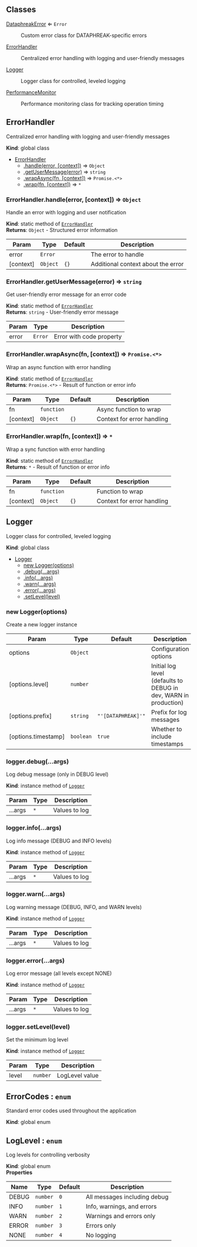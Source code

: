 ## Classes

<dl>
<dt><a href="#DataphreakError">DataphreakError</a> ⇐ <code>Error</code></dt>
<dd><p>Custom error class for DATAPHREAK-specific errors</p>
</dd>
<dt><a href="#ErrorHandler">ErrorHandler</a></dt>
<dd><p>Centralized error handling with logging and user-friendly messages</p>
</dd>
<dt><a href="#Logger">Logger</a></dt>
<dd><p>Logger class for controlled, leveled logging</p>
</dd>
<dt><a href="#PerformanceMonitor">PerformanceMonitor</a></dt>
<dd><p>Performance monitoring class for tracking operation timing</p>
</dd>
</dl>

<a name="ErrorHandler"></a>

## ErrorHandler
Centralized error handling with logging and user-friendly messages

**Kind**: global class  

* [ErrorHandler](#ErrorHandler)
    * [.handle(error, [context])](#ErrorHandler.handle) ⇒ <code>Object</code>
    * [.getUserMessage(error)](#ErrorHandler.getUserMessage) ⇒ <code>string</code>
    * [.wrapAsync(fn, [context])](#ErrorHandler.wrapAsync) ⇒ <code>Promise.&lt;\*&gt;</code>
    * [.wrap(fn, [context])](#ErrorHandler.wrap) ⇒ <code>\*</code>

<a name="ErrorHandler.handle"></a>

### ErrorHandler.handle(error, [context]) ⇒ <code>Object</code>
Handle an error with logging and user notification

**Kind**: static method of [<code>ErrorHandler</code>](#ErrorHandler)  
**Returns**: <code>Object</code> - Structured error information  

| Param | Type | Default | Description |
| --- | --- | --- | --- |
| error | <code>Error</code> |  | The error to handle |
| [context] | <code>Object</code> | <code>{}</code> | Additional context about the error |

<a name="ErrorHandler.getUserMessage"></a>

### ErrorHandler.getUserMessage(error) ⇒ <code>string</code>
Get user-friendly error message for an error code

**Kind**: static method of [<code>ErrorHandler</code>](#ErrorHandler)  
**Returns**: <code>string</code> - User-friendly error message  

| Param | Type | Description |
| --- | --- | --- |
| error | <code>Error</code> | Error with code property |

<a name="ErrorHandler.wrapAsync"></a>

### ErrorHandler.wrapAsync(fn, [context]) ⇒ <code>Promise.&lt;\*&gt;</code>
Wrap an async function with error handling

**Kind**: static method of [<code>ErrorHandler</code>](#ErrorHandler)  
**Returns**: <code>Promise.&lt;\*&gt;</code> - Result of function or error info  

| Param | Type | Default | Description |
| --- | --- | --- | --- |
| fn | <code>function</code> |  | Async function to wrap |
| [context] | <code>Object</code> | <code>{}</code> | Context for error handling |

<a name="ErrorHandler.wrap"></a>

### ErrorHandler.wrap(fn, [context]) ⇒ <code>\*</code>
Wrap a sync function with error handling

**Kind**: static method of [<code>ErrorHandler</code>](#ErrorHandler)  
**Returns**: <code>\*</code> - Result of function or error info  

| Param | Type | Default | Description |
| --- | --- | --- | --- |
| fn | <code>function</code> |  | Function to wrap |
| [context] | <code>Object</code> | <code>{}</code> | Context for error handling |

<a name="Logger"></a>

## Logger
Logger class for controlled, leveled logging

**Kind**: global class  

* [Logger](#Logger)
    * [new Logger(options)](#new_Logger_new)
    * [.debug(...args)](#Logger+debug)
    * [.info(...args)](#Logger+info)
    * [.warn(...args)](#Logger+warn)
    * [.error(...args)](#Logger+error)
    * [.setLevel(level)](#Logger+setLevel)

<a name="new_Logger_new"></a>

### new Logger(options)
Create a new logger instance


| Param | Type | Default | Description |
| --- | --- | --- | --- |
| options | <code>Object</code> |  | Configuration options |
| [options.level] | <code>number</code> |  | Initial log level (defaults to DEBUG in dev, WARN in production) |
| [options.prefix] | <code>string</code> | <code>&quot;&#x27;[DATAPHREAK]&#x27;&quot;</code> | Prefix for log messages |
| [options.timestamp] | <code>boolean</code> | <code>true</code> | Whether to include timestamps |

<a name="Logger+debug"></a>

### logger.debug(...args)
Log debug message (only in DEBUG level)

**Kind**: instance method of [<code>Logger</code>](#Logger)  

| Param | Type | Description |
| --- | --- | --- |
| ...args | <code>\*</code> | Values to log |

<a name="Logger+info"></a>

### logger.info(...args)
Log info message (DEBUG and INFO levels)

**Kind**: instance method of [<code>Logger</code>](#Logger)  

| Param | Type | Description |
| --- | --- | --- |
| ...args | <code>\*</code> | Values to log |

<a name="Logger+warn"></a>

### logger.warn(...args)
Log warning message (DEBUG, INFO, and WARN levels)

**Kind**: instance method of [<code>Logger</code>](#Logger)  

| Param | Type | Description |
| --- | --- | --- |
| ...args | <code>\*</code> | Values to log |

<a name="Logger+error"></a>

### logger.error(...args)
Log error message (all levels except NONE)

**Kind**: instance method of [<code>Logger</code>](#Logger)  

| Param | Type | Description |
| --- | --- | --- |
| ...args | <code>\*</code> | Values to log |

<a name="Logger+setLevel"></a>

### logger.setLevel(level)
Set the minimum log level

**Kind**: instance method of [<code>Logger</code>](#Logger)  

| Param | Type | Description |
| --- | --- | --- |
| level | <code>number</code> | LogLevel value |

<a name="ErrorCodes"></a>

## ErrorCodes : <code>enum</code>
Standard error codes used throughout the application

**Kind**: global enum  
<a name="LogLevel"></a>

## LogLevel : <code>enum</code>
Log levels for controlling verbosity

**Kind**: global enum  
**Properties**

| Name | Type | Default | Description |
| --- | --- | --- | --- |
| DEBUG | <code>number</code> | <code>0</code> | All messages including debug |
| INFO | <code>number</code> | <code>1</code> | Info, warnings, and errors |
| WARN | <code>number</code> | <code>2</code> | Warnings and errors only |
| ERROR | <code>number</code> | <code>3</code> | Errors only |
| NONE | <code>number</code> | <code>4</code> | No logging |

